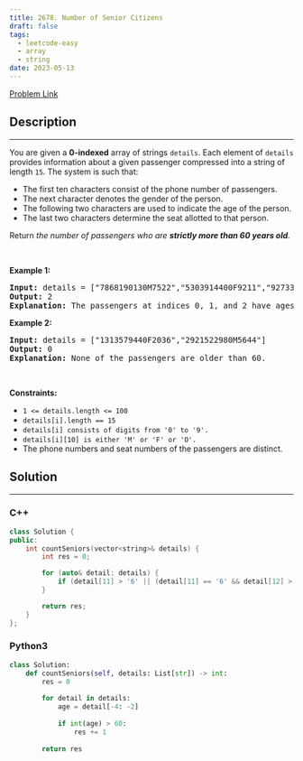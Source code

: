 ```yaml
---
title: 2678. Number of Senior Citizens
draft: false
tags: 
  - leetcode-easy
  - array
  - string
date: 2023-05-13
---
```


[Problem Link](https://leetcode.com/problems/number-of-senior-citizens/)

## Description

---
<p>You are given a <strong>0-indexed</strong> array of strings <code>details</code>. Each element of <code>details</code> provides information about a given passenger compressed into a string of length <code>15</code>. The system is such that:</p>

<ul>
	<li>The first ten characters consist of the phone number of passengers.</li>
	<li>The next character denotes the gender of the person.</li>
	<li>The following two characters are used to indicate the age of the person.</li>
	<li>The last two characters determine the seat allotted to that person.</li>
</ul>

<p>Return <em>the number of passengers who are <strong>strictly </strong><strong>more than 60 years old</strong>.</em></p>

<p>&nbsp;</p>
<p><strong class="example">Example 1:</strong></p>

<pre>
<strong>Input:</strong> details = [&quot;7868190130M7522&quot;,&quot;5303914400F9211&quot;,&quot;9273338290F4010&quot;]
<strong>Output:</strong> 2
<strong>Explanation:</strong> The passengers at indices 0, 1, and 2 have ages 75, 92, and 40. Thus, there are 2 people who are over 60 years old.
</pre>

<p><strong class="example">Example 2:</strong></p>

<pre>
<strong>Input:</strong> details = [&quot;1313579440F2036&quot;,&quot;2921522980M5644&quot;]
<strong>Output:</strong> 0
<strong>Explanation:</strong> None of the passengers are older than 60.
</pre>

<p>&nbsp;</p>
<p><strong>Constraints:</strong></p>

<ul>
	<li><code>1 &lt;= details.length &lt;= 100</code></li>
	<li><code>details[i].length == 15</code></li>
	<li><code>details[i] consists of digits from &#39;0&#39; to &#39;9&#39;.</code></li>
	<li><code>details[i][10] is either &#39;M&#39; or &#39;F&#39; or &#39;O&#39;.</code></li>
	<li>The phone numbers and seat numbers of the passengers are distinct.</li>
</ul>


## Solution

---
### C++
``` cpp title='number-of-senior-citizens'
class Solution {
public:
    int countSeniors(vector<string>& details) {
        int res = 0;

        for (auto& detail: details) {
            if (detail[11] > '6' || (detail[11] == '6' && detail[12] > '0')) ++res;
        }

        return res;
    }
};
```
### Python3
``` py title='number-of-senior-citizens'
class Solution:
    def countSeniors(self, details: List[str]) -> int:
        res = 0
        
        for detail in details:
            age = detail[-4: -2]
            
            if int(age) > 60:
                res += 1
        
        return res
```


